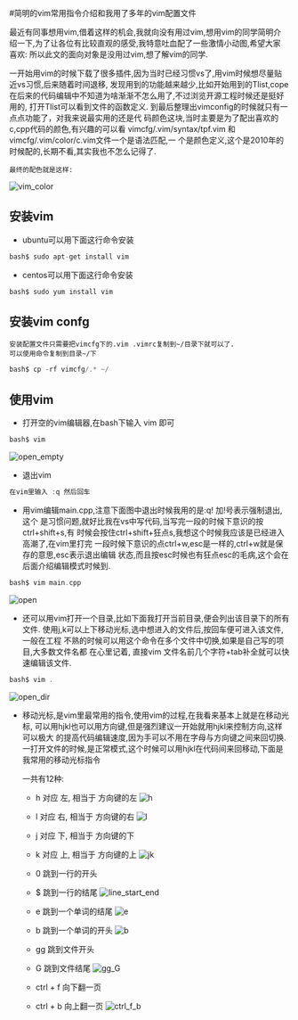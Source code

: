 #简明的vim常用指令介绍和我用了多年的vim配置文件

  最近有同事想用vim,借着这样的机会,我就向没有用过vim,想用vim的同学简明介
  绍一下,为了让各位有比较直观的感受,我特意吐血配了一些激情小动图,希望大家
  喜欢:
  所以此文的面向对象是没用过vim,想了解vim的同学.

  一开始用vim的时候下载了很多插件,因为当时已经习惯vs了,用vim时候想尽量贴
  近vs习惯,后来随着时间退移, 发现用到的功能越来越少,比如开始用到的Tlist,cope
  在后来的代码编辑中不知道为啥渐渐不怎么用了,不过浏览开源工程时候还是挺好
  用的,
  打开Tlist可以看到文件的函数定义. 
  到最后整理出vimconfig的时候就只有一点点功能了，对我来说最实用的还是代
  码颜色这块,当时主要是为了配出喜欢的c,cpp代码的颜色,有兴趣的可以看
  vimcfg/.vim/syntax/tpf.vim 和vimcfg/.vim/color/c.vim文件一个是语法匹配,一
  个是颜色定义,这个是2010年的时候配的,长期不看,其实我也不怎么记得了.
	
	最终的配色就是这样:
![vim_color](res/vim_color.png)

## 安装vim
* ubuntu可以用下面这行命令安装
```c
bash$ sudo apt-get install vim 
```
* centos可以用下面这行命令安装
```c
bash$ sudo yum install vim 
```

## 安装vim confg
    安装配置文件只需要把vimcfg下的.vim .vimrc复制到~/目录下就可以了. 
    可以使用命令复制到目录~/下
```c
bash$ cp -rf vimcfg/.* ~/
```

## 使用vim
* 打开空的vim编辑器,在bash下输入 vim 即可
```c
bash$ vim 
```
![open_empty](res/open_empty.gif)

* 退出vim
```c
在vim里输入 :q 然后回车
```

* 用vim编辑main.cpp,注意下面图中退出时候我用的是:q! 加!号表示强制退出,这个
是习惯问题,就好比我在vs中写代码,当写完一段的时候下意识的按ctrl+shift+s,有
时候会按住ctrl+shift+狂点s,我想这个时候我应该是已经进入高潮了,在vim里打完
一段时候下意识的点ctrl+w,esc是一样的,ctrl+w就是保存的意思,esc表示退出编辑
状态,而且按esc时候也有狂点esc的毛病,这个会在后面介绍编辑模式时候到.
```c
bash$ vim main.cpp
```
![open](res/open_close.gif)

* 还可以用vim打开一个目录,比如下面我打开当前目录,便会列出该目录下的所有文件. 使用j,k可以上下移动光标,选中想进入的文件后,按回车便可进入该文件,一般在工程
不熟的时候可以用这个命令在多个文件中切换,如果是自己写的项目,大多数文件名都
在心里记着, 直接vim 文件名前几个字符+tab补全就可以快速编辑该文件.
```c
bash$ vim .
```
![open_dir](res/open_dir.gif)

* 移动光标,是vim里最常用的指令,使用vim的过程,在我看来基本上就是在移动光标,
可以用hjkl也可以用方向键,但是强烈建议一开始就用hjkl来控制方向,这样可以极大
的提高代码编辑速度,因为手可以不用在字母与方向键之间来回切换.
  一打开文件的时候,是正常模式,这个时候可以用hjkl在代码间来回移动,下面是我常用的移动光标指令

  一共有12种:

  * h 对应 左, 相当于 方向键的左
![h](res/h.gif)

  * l 对应 右, 相当于 方向键的右
![l](res/l.gif)

  * j 对应 下, 相当于 方向键的下
  * k 对应 上, 相当于 方向键的上
![jk](res/jk.gif)

  * 0 跳到一行的开头
  * $ 跳到一行的结尾
![line_start_end](res/line_start_end.gif)

  * e 跳到一个单词的结尾
![e](res/e.gif)

  * b 跳到一个单词的开头
![b](res/b.gif)

  * gg 跳到文件开头
  * G 跳到文件结尾
![gg_G](res/gg_G.gif)

  * ctrl + f 向下翻一页
  * ctrl + b 向上翻一页
![ctrl_f_b](res/ctrl_f_b.gif)

